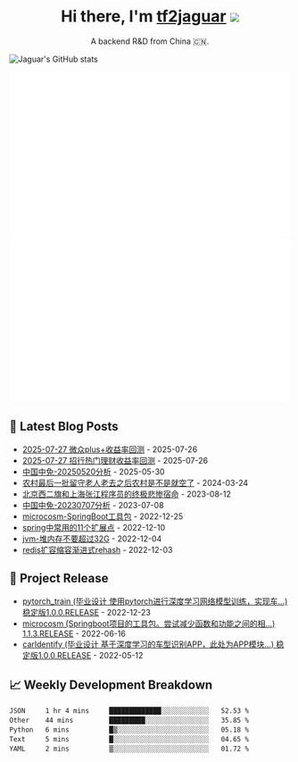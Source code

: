 <h1 align="center">Hi there, I'm <a href="https://tf2jaguar.github.io/" target="_blank">tf2jaguar</a> <img
src="https://github.com/blackcater/blackcater/raw/main/images/Hi.gif" height="32" /></h1>

<p align="center">A backend R&D from China 🇨🇳.</p>

<!-- github_readme_stats starts -->
![Jaguar's GitHub stats](https://github-readme-stats.vercel.app/api?username=tf2jaguar&count_private=true&show_icons=true&bg_color=30,e96443,904e95&icon_color=fff&&title_color=fff&text_color=fff)
<!-- github_readme_stats ends -->

<!-- custom_generate_github_stats starts -->
![](https://raw.githubusercontent.com/tf2jaguar/tf2jaguar/main/generated/overview.svg)
![](https://raw.githubusercontent.com/tf2jaguar/tf2jaguar/main/generated/languages.svg)
<!-- custom_generate_github_stats ends -->

## 📝 Latest Blog Posts

<!-- recent_blogs starts -->
* <a href='https://tf2jaguar.dpdns.org/webank-plus.html' target='_blank'>2025-07-27 微众plus+收益率回测</a> - 2025-07-26
* <a href='https://tf2jaguar.dpdns.org/cmb.html' target='_blank'>2025-07-27 招行热门理财收益率回测</a> - 2025-07-26
* <a href='https://tf2jaguar.dpdns.org/sh601888-20250520.html' target='_blank'>中国中免-20250520分析</a> - 2025-05-30
* <a href='https://tf2jaguar.dpdns.org/shanxi-rural-elderly-empty.html' target='_blank'>农村最后一批留守老人老去之后农村是不是就空了</a> - 2024-03-24
* <a href='https://tf2jaguar.dpdns.org/life-beijing-shanghai-programer.html' target='_blank'>北京西二旗和上海张江程序员的终极悲惨宿命</a> - 2023-08-12
* <a href='https://tf2jaguar.dpdns.org/sh601888-20230707.html' target='_blank'>中国中免-20230707分析</a> - 2023-07-08
* <a href='https://tf2jaguar.dpdns.org/project-microcosm.html' target='_blank'>microcosm-SpringBoot工具包</a> - 2022-12-25
* <a href='https://tf2jaguar.dpdns.org/srping-extension-point.html' target='_blank'>spring中常用的11个扩展点</a> - 2022-12-10
* <a href='https://tf2jaguar.dpdns.org/jvm-heap-size.html' target='_blank'>jvm-堆内存不要超过32G</a> - 2022-12-04
* <a href='https://tf2jaguar.dpdns.org/redis-progressive-rehash.html' target='_blank'>redis扩容缩容渐进式rehash</a> - 2022-12-03
<!-- recent_blogs ends -->

## 🎯 Project Release

<!-- github_recent_releases starts -->
* <a href='https://github.com/tf2jaguar/pytorch_train/releases/tag/1.0.0.RELEASE' target='_blank'>pytorch_train (毕业设计 使用pytorch进行深度学习网络模型训练，实现车...) 稳定版1.0.0.RELEASE</a> - 2022-12-23
* <a href='https://github.com/tf2jaguar/microcosm/releases/tag/1.1.3.RELEASE' target='_blank'>microcosm (Springboot项目的工具包。尝试减少函数和功能之间的相...) 1.1.3.RELEASE</a> - 2022-06-16
* <a href='https://github.com/tf2jaguar/carIdentify/releases/tag/1.0.0.RELEASE' target='_blank'>carIdentify (毕业设计 基于深度学习的车型识别APP，此处为APP模块...) 稳定版1.0.0.RELEASE</a> - 2022-05-12
<!-- github_recent_releases ends -->

## 📈 Weekly Development Breakdown

<!--START_SECTION:waka-->

```txt
JSON     1 hr 4 mins     █████████████░░░░░░░░░░░░   52.53 %
Other    44 mins         █████████░░░░░░░░░░░░░░░░   35.85 %
Python   6 mins          █▒░░░░░░░░░░░░░░░░░░░░░░░   05.18 %
Text     5 mins          █░░░░░░░░░░░░░░░░░░░░░░░░   04.65 %
YAML     2 mins          ▒░░░░░░░░░░░░░░░░░░░░░░░░   01.72 %
```

<!--END_SECTION:waka-->
